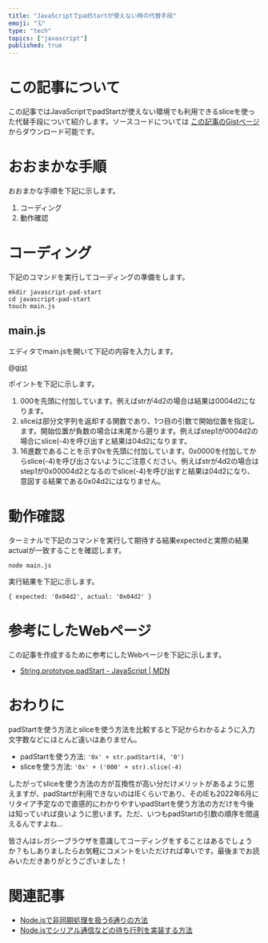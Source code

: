 ```yaml
---
title: "JavaScriptでpadStartが使えない時の代替手段"
emoji: "🗓"
type: "tech"
topics: ["javascript"]
published: true
---
```




# この記事について

この記事ではJavaScriptでpadStartが使えない環境でも利用できるsliceを使った代替手段について紹介します。ソースコードについては [この記事のGistページ](https://gist.github.com/tatsuyasusukida/935c7d58609240e96bd8960a81b555b7) からダウンロード可能です。



# おおまかな手順

おおまかな手順を下記に示します。

1. コーディング
2. 動作確認



# コーディング

下記のコマンドを実行してコーディングの準備をします。

```shell
mkdir javascript-pad-start
cd javascript-pad-start
touch main.js
```

## main.js

エディタでmain.jsを開いて下記の内容を入力します。

@[gist](https://gist.github.com/tatsuyasusukida/935c7d58609240e96bd8960a81b555b7?file=main.js)

ポイントを下記に示します。

1. 000を先頭に付加しています。例えばstrが4d2の場合は結果は0004d2になります。
2. sliceは部分文字列を返却する関数であり、1つ目の引数で開始位置を指定します。開始位置が負数の場合は末尾から遡ります。例えばstep1が0004d2の場合にslice(-4)を呼び出すと結果は04d2になります。
3. 16進数であることを示す0xを先頭に付加しています。0x0000を付加してからslice(-4)を呼び出さないようにご注意ください。例えばstrが4d2の場合はstep1が0x00004d2となるのでslice(-4)を呼び出すと結果は04d2になり、意図する結果である0x04d2にはなりません。



# 動作確認

ターミナルで下記のコマンドを実行して期待する結果expectedと実際の結果actualが一致することを確認します。

```shell
node main.js
```

実行結果を下記に示します。

```
{ expected: '0x04d2', actual: '0x04d2' }
```



# 参考にしたWebページ

この記事を作成するために参考にしたWebページを下記に示します。

- [String.prototype.padStart - JavaScript | MDN](https://developer.mozilla.org/docs/Web/JavaScript/Reference/Global_Objects/String/padStart)



# おわりに

padStartを使う方法とsliceを使う方法を比較すると下記からわかるように入力文字数などにほとんど違いはありません。

- padStartを使う方法: `'0x' + str.padStart(4, '0')`
- sliceを使う方法: `'0x' + ('000' + str).slice(-4)`

したがってsliceを使う方法の方が互換性が高い分だけメリットがあるように思えますが、padStartが利用できないのはIEくらいであり、そのIEも2022年6月にリタイア予定なので直感的にわかりやすいpadStartを使う方法の方だけを今後は知っていれば良いように思います。ただ、いつもpadStartの引数の順序を間違えるんですよね...

皆さんはレガシーブラウザを意識してコーディングをすることはあるでしょうか？もしありましたらお気軽にコメントをいただければ幸いです。最後までお読みいただきありがとうございました！



# 関連記事

- [Node.jsで非同期処理を扱う6通りの方法](https://zenn.dev/tatsuyasusukida/articles/nodejs-async-await)
- [Node.jsでシリアル通信などの待ち行列を実装する方法](https://zenn.dev/tatsuyasusukida/articles/nodejs-serialport-queue)
